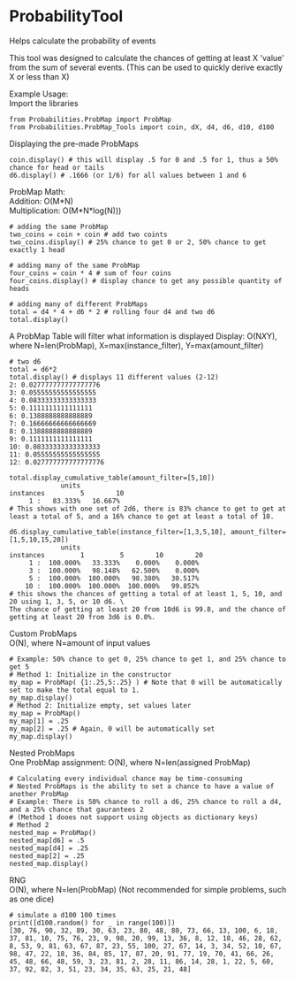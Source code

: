 # ProbabilityTool
Helps calculate the probability of events

This tool was designed to calculate the chances of getting at least X 'value' from the sum of several events. (This can be used to quickly derive exactly X or less than X)

Example Usage:\
Import the libraries
```
from Probabilities.ProbMap import ProbMap
from Probabilities.ProbMap_Tools import coin, dX, d4, d6, d10, d100
```
Displaying the pre-made ProbMaps
```
coin.display() # this will display .5 for 0 and .5 for 1, thus a 50% chance for head or tails
d6.display() # .1666 (or 1/6) for all values between 1 and 6
```
ProbMap Math:\
Addition: O(M\*N)\
Multiplication: O(M\*N\*log(N)))
```
# adding the same ProbMap
two_coins = coin + coin # add two coints
two_coins.display() # 25% chance to get 0 or 2, 50% chance to get exactly 1 head

# adding many of the same ProbMap
four_coins = coin * 4 # sum of four coins
four_coins.display() # display chance to get any possible quantity of heads

# adding many of different ProbMaps
total = d4 * 4 + d6 * 2 # rolling four d4 and two d6
total.display()
```
A ProbMap Table will filter what information is displayed
Display: O(N*X*Y), where N=len(ProbMap), X=max(instance_filter), Y=max(amount_filter)
```
# two d6
total = d6*2
total.display() # displays 11 different values (2-12)
2: 0.027777777777777776
3: 0.05555555555555555
4: 0.08333333333333333
5: 0.1111111111111111
6: 0.1388888888888889
7: 0.16666666666666669
8: 0.1388888888888889
9: 0.1111111111111111
10: 0.08333333333333333
11: 0.05555555555555555
12: 0.027777777777777776

total.display_cumulative_table(amount_filter=[5,10])
             units
instances         5        10
     1 :   83.333%   16.667%
# This shows with one set of 2d6, there is 83% chance to get to get at least a total of 5, and a 16% chance to get at least a total of 10.

d6.display_cumulative_table(instance_filter=[1,3,5,10], amount_filter=[1,5,10,15,20])
             units
instances         1         5        10        20
     1 :  100.000%   33.333%    0.000%    0.000%
     3 :  100.000%   98.148%   62.500%    0.000%
     5 :  100.000%  100.000%   98.380%   30.517%
    10 :  100.000%  100.000%  100.000%   99.852%
# this shows the chances of getting a total of at least 1, 5, 10, and 20 using 1, 3, 5, or 10 d6. \
The chance of getting at least 20 from 10d6 is 99.8, and the chance of getting at least 20 from 3d6 is 0.0%. 
```
Custom ProbMaps\
O(N), where N=amount of input values
```
# Example: 50% chance to get 0, 25% chance to get 1, and 25% chance to get 5
# Method 1: Initialize in the constructor
my_map = ProbMap( {1:.25,5:.25} ) # Note that 0 will be automatically set to make the total equal to 1. 
my_map.display()
# Method 2: Initialize empty, set values later
my_map = ProbMap()
my_map[1] = .25
my_map[2] = .25 # Again, 0 will be automatically set
my_map.display()
```
Nested ProbMaps\
One ProbMap assignment: O(N), where N=len(assigned ProbMap)
```
# Calculating every individual chance may be time-consuming
# Nested ProbMaps is the ability to set a chance to have a value of another ProbMap
# Example: There is 50% chance to roll a d6, 25% chance to roll a d4, and a 25% chance that gaurantees 2
# (Method 1 dooes not support using objects as dictionary keys)
# Method 2
nested_map = ProbMap()
nested_map[d6] = .5
nested_map[d4] = .25
nested_map[2] = .25
nested_map.display()
```
RNG\
O(N), where N=len(ProbMap) (Not recommended for simple problems, such as one dice)
```
# simulate a d100 100 times
print([d100.random() for _ in range(100)])
[30, 76, 90, 32, 89, 30, 63, 23, 80, 48, 80, 73, 66, 13, 100, 6, 18, 37, 81, 10, 75, 76, 23, 9, 98, 20, 99, 13, 36, 8, 12, 18, 46, 28, 62, 8, 53, 9, 81, 63, 67, 87, 23, 55, 100, 27, 67, 14, 3, 34, 52, 10, 67, 98, 47, 22, 18, 36, 84, 85, 17, 87, 20, 91, 77, 19, 70, 41, 66, 26, 45, 48, 66, 48, 59, 3, 23, 81, 2, 28, 11, 86, 14, 28, 1, 22, 5, 60, 37, 92, 82, 3, 51, 23, 34, 35, 63, 25, 21, 48]
```
